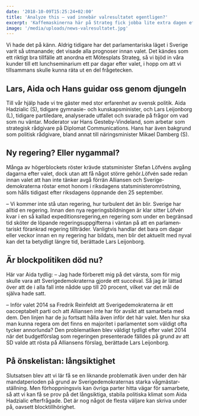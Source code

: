 ```yaml
---
date: '2018-10-09T15:25:24+02:00'
title: 'Analyze this – vad innebär valresultatet egentligen?'
excerpt: 'Kaffemaskinerna här på Strateg fick jobba lite extra dagen efter valet – många av oss hade suttit uppe kvällen innan och följt valvakan. Men vad innebär valresultatet egentligen? Och vad händer nu? Det här behöver analyseras.'
image: '/media/uploads/news-valresultatet.jpg'
---
```


Vi hade det på känn. Aldrig tidigare har det parlamentariska läget i Sverige varit så utmanande; det visade alla prognoser innan valet. Det kändes som ett riktigt bra tillfälle att anordna ett Mötesplats Strateg, så vi bjöd in våra kunder till ett lunchseminarium ett par dagar efter valet, i hopp om att vi tillsammans skulle kunna räta ut en del frågetecken.

## Lars, Aida och Hans guidar oss genom djungeln

Till vår hjälp hade vi tre gäster med stor erfarenhet av svensk politik. Aida Hadzialic (S), tidigare gymnasie- och kunskaps­minister, och Lars Leijonborg (L), tidigare partiledare, analyserade utfallet och svarade på frågor om vad som nu väntar. Moderator var Hans Gesteby-Vindeland, som arbetar som strategisk rådgivare på Diplomat Communications. Hans har även bakgrund som politisk rådgivare, bland annat till närings­minister Mikael Damberg (S).

## Ny regering? Eller nygammal?

Många av högerblockets röster krävde statsminister Stefan Löfvéns avgång dagarna efter valet, dock utan att få något större gehör.Löfvén sade redan innan valet att han inte tänker avgå förrän Alliansen och Sverige­demokraterna röstar emot honom i riksdagens statsministeromröstning, som hålls tidigast efter riksdagens öppnande den 25 september.

– Vi kommer inte stå utan regering, hur turbulent det än blir. Sverige har alltid en regering. Innan den nya regerings­bildningen är klar sitter Löfvén kvar i en så kallad expeditions­regering,en regering som under en begränsad tid sköter de löpande regeringsuppgifterna i väntan på att en parlamen­tariskt förankrad regering tillträder. Vanligtvis handlar det bara om dagar eller veckor innan en ny regering har bildats, men blir det aktuellt med nyval kan det ta betydligt längre tid, berättade Lars Leijonborg.

## Är blockpolitiken död nu?

Här var Aida tydlig:
– Jag hade förberett mig på det värsta, som för mig skulle vara att Sverigedemokraterna gjorde ett succéval. Så jag är lättad över att de i alla fall inte nådde upp till 20 procent, vilket var det mål de själva hade satt.

– Inför valet 2014 sa Fredrik Reinfeldt att Sverige­demokraterna är ett oacceptabelt parti och att Alliansen inte har för avsikt att samarbeta med dem. Den linjen har de ju fortsatt hålla även inför det här valet. Men hur ska man kunna regera om det finns en majoritet i parlamentet som väldigt ofta tycker annorlunda? Den problematiken blev väldigt tydligt efter valet 2014 när det budgetförslag som regeringen presenterade fälldes på grund av att SD valde att rösta på Alliansens förslag, berättade Lars Leijonborg.

## På önskelistan: långsiktighet

Slutsatsen blev att vi lär få se en liknande problematik även under den här mandat­perioden på grund av Sverige­demokraternas starka våg­mästar­ställning. Men för­hopp­nings­vis kan övriga parter hitta vägar för samarbete, så att vi kan få se prov på det långsiktiga, stabila politiska klimat som Aida Hadzialic efterfrågade. Det är nog något de flesta väljare kan skriva under på, oavsett blocktillhörighet.
